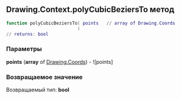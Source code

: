 ## Drawing.Context.polyCubicBeziersTo метод


```lua
function polyCubicBeziersTo( points   // array of Drawing.Coords
                           )
// returns: bool
```


### Параметры

**points** (**array** of [Drawing.Coords](../../Drawing/Coords.md)) - ![points]

### Возвращаемое значение

Возвращаемый тип: **bool**

